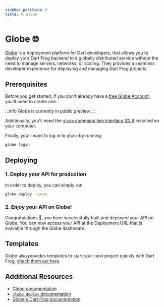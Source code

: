 ```yaml
---
sidebar_position: 4
title: 🌐 Globe
---
```


# Globe 🌐

[Globe](https://globe.dev/) is a deployment platform for Dart developers, that allows you to deploy your Dart Frog backend to a globally distributed service without the need to manage servers, networks, or scaling. They provides a seamless developer experience for deploying and managing Dart Frog projects.

## Prerequisites

Before you get started, if you don't already have a [free Globe Account](https://globe.dev/login), you'll need to create one.

:::info
Globe is currently in public preview.
:::

Additionally, you'll need the [`globe` command line interface (CLI)](https://docs.globe.dev/cli#installation) installed on your computer.

Finally, you'll want to log in to `globe` by running:

```bash
globe login
```

## Deploying

### 1. Deploy your API for production

In order to deploy, you can simply run:

```bash
globe deploy --prod
```

### 2. Enjoy your API on Globe!

Congratulations 🎉, you have successfully built and deployed your API on Globe. You can now access your API at the Deployment URL that is available through the Globe dashboard.

## Templates

Globe also provides templates to start your next project quickly with Dart Frog, [check them out here](https://globe.dev/templates?tag=dart-frog).

## Additional Resources

- [Globe documentation](https://docs.globe.dev/)
- [`globe deploy` documentation](https://docs.globe.dev/cli/commands/deploy)
- [Globe's Dart Frog documentation](https://docs.globe.dev/frameworks/dart-frog)
